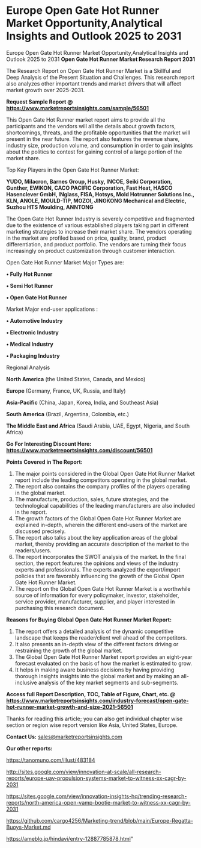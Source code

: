 # Europe Open Gate Hot Runner Market Opportunity,Analytical Insights and Outlook 2025 to 2031
Europe Open Gate Hot Runner Market Opportunity,Analytical Insights and Outlook 2025 to 2031
<strong>Open Gate Hot Runner Market Research Report 2031</strong>

The Research Report on Open Gate Hot Runner Market is a Skillful and Deep Analysis of the Present Situation and Challenges. This research report also analyzes other important trends and market drivers that will affect market growth over 2025-2031.

<strong>Request Sample Report @ <a href=https://www.marketreportsinsights.com/sample/56501>https://www.marketreportsinsights.com/sample/56501</a></strong>

This Open Gate Hot Runner market report aims to provide all the participants and the vendors will all the details about growth factors, shortcomings, threats, and the profitable opportunities that the market will present in the near future. The report also features the revenue share, industry size, production volume, and consumption in order to gain insights about the politics to contest for gaining control of a large portion of the market share.

Top Key Players in the Open Gate Hot Runner Market:

<strong>YUDO, Milacron, Barnes Group, Husky, INCOE, Seiki Corporation, Gunther, EWIKON, CACO PACIFIC Corporation, Fast Heat, HASCO Hasenclever GmbH, INglass, FISA, Hotsys, Mold Hotrunner Solutions Inc., KLN, ANOLE, MOULD-TIP, MOZOI, JINGKONG Mechanical and Electric, Suzhou HTS Moulding, ANNTONG</strong>

The Open Gate Hot Runner Industry is severely competitive and fragmented due to the existence of various established players taking part in different marketing strategies to increase their market share. The vendors operating in the market are profiled based on price, quality, brand, product differentiation, and product portfolio. The vendors are turning their focus increasingly on product customization through customer interaction.

Open Gate Hot Runner Market Major Types are:

<strong>• Fully Hot Runner

• Semi Hot Runner

• Open Gate Hot Runner</strong>

Market Major end-user applications :

<strong>• Automotive Industry

• Electronic Industry

• Medical Industry

• Packaging Industry</strong>

Regional Analysis

</u><strong><b>North America</b></strong> (the United States, Canada, and Mexico)

<strong><b>Europe </b></strong>(Germany, France, UK, Russia, and Italy)

<strong><b>Asia-Pacific</b></strong> (China, Japan, Korea, India, and Southeast Asia)

<strong><b>South America</b></strong> (Brazil, Argentina, Colombia, etc.)

<strong><b>The Middle East and Africa</b></strong> (Saudi Arabia, UAE, Egypt, Nigeria, and South Africa)

<strong>Go For Interesting Discount Here: <a href=https://www.marketreportsinsights.com/discount/56501>https://www.marketreportsinsights.com/discount/56501</a></strong>

<strong>Points Covered in The Report:</strong>
<ol>
  <li>The major points considered in the Global Open Gate Hot Runner Market report include the leading competitors operating in the global market.</li>
  <li>The report also contains the company profiles of the players operating in the global market.</li>
  <li>The manufacture, production, sales, future strategies, and the technological capabilities of the leading manufacturers are also included in the report.</li>
  <li>The growth factors of the Global Open Gate Hot Runner Market are explained in-depth, wherein the different end-users of the market are discussed precisely.</li>
  <li>The report also talks about the key application areas of the global market, thereby providing an accurate description of the market to the readers/users.</li>
  <li>The report incorporates the SWOT analysis of the market. In the final section, the report features the opinions and views of the industry experts and professionals. The experts analyzed the export/import policies that are favorably influencing the growth of the Global Open Gate Hot Runner Market.</li>
  <li>The report on the Global Open Gate Hot Runner Market is a worthwhile source of information for every policymaker, investor, stakeholder, service provider, manufacturer, supplier, and player interested in purchasing this research document.</li>
</ol>
<strong>Reasons for Buying Global Open Gate Hot Runner Market Report:</strong>

<ol>
  <li>The report offers a detailed analysis of the dynamic competitive landscape that keeps the reader/client well ahead of the competitors.</li>
  <li>It also presents an in-depth view of the different factors driving or restraining the growth of the global market.</li>
  <li>The Global Open Gate Hot Runner Market report provides an eight-year forecast evaluated on the basis of how the market is estimated to grow.</li>
  <li>It helps in making aware business decisions by having providing thorough insights insights into the global market and by making an all-inclusive analysis of the key market segments and sub-segments.</li>
</ol>
<strong>Access full Report Description, TOC, Table of Figure, Chart, etc. @ <a href=https://www.marketreportsinsights.com/industry-forecast/open-gate-hot-runner-market-growth-and-size-2021-56501>https://www.marketreportsinsights.com/industry-forecast/open-gate-hot-runner-market-growth-and-size-2021-56501</a></strong>


Thanks for reading this article; you can also get individual chapter wise section or region wise report version like Asia, United States, Europe.

<strong>Contact Us:</strong>
sales@marketreportsinsights.com

<strong>Our other reports:</strong>

<a href=https://tanomuno.com/illust/483184>https://tanomuno.com/illust/483184</a>

<a href=http://sites.google.com/view/innovation-at-scale/all-research-reports/europe-uav-propulsion-systems-market-to-witness-xx-cagr-by-2031>http://sites.google.com/view/innovation-at-scale/all-research-reports/europe-uav-propulsion-systems-market-to-witness-xx-cagr-by-2031</a>

<a href=https://sites.google.com/view/innovation-insights-hq/trending-research-reports/north-america-open-vamp-bootie-market-to-witness-xx-cagr-by-2031>https://sites.google.com/view/innovation-insights-hq/trending-research-reports/north-america-open-vamp-bootie-market-to-witness-xx-cagr-by-2031</a>

<a href=https://github.com/cargo4256/Marketing-trend/blob/main/Europe-Regatta-Buoys-Market.md>https://github.com/cargo4256/Marketing-trend/blob/main/Europe-Regatta-Buoys-Market.md</a>

<a href=https://ameblo.jp/hindavi/entry-12887785878.html>https://ameblo.jp/hindavi/entry-12887785878.html</a>"
